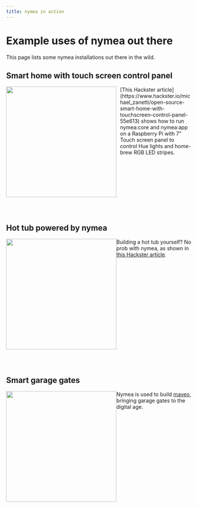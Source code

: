 ```yaml
---
title: nymea in action
---
```


# Example uses of nymea out there

This page lists some nymea installations out there in the wild.

## Smart home with touch screen control panel

<img src="https://hackster.imgix.net/uploads/attachments/650968/main_image_mUT97rqp6F.jpg?auto=compress%2Cformat&w=900&h=675&fit=min" style="width:300px; float: left; margin-bottom: 0.5em; text-align: center; margin-right: 10px;"> 
[This Hackster article](https://www.hackster.io/michael_zanetti/open-source-smart-home-with-touchscreen-control-panel-55e613) shows how to run nymea:core and nymea:app on a Raspberry Pi with 7" Touch screen panel to control Hue lights and home-brew RGB LED stripes.

<p style="clear:both;"></p>
<br />
<br />

## Hot tub powered by nymea

<img src="https://hackster.imgix.net/uploads/attachments/682275/img_5724_0bbwEg1rDW.JPG?auto=compress%2Cformat&w=900&h=675&fit=min" style="width:300px; float: left; margin-bottom: 0.5em;">

Building a hot tub yourself? No prob with nymea, as shown in [this Hackster article](https://www.hackster.io/124582/open-source-hot-tub-controller-e0a1f3).

<p style="clear:both;"></p>
<br />
<br />


## Smart garage gates

<img src="https://nymea.io/app/default/assets/addons/default/guh/default-theme/resources/img/services/maveobox.jpg" style="width:300px; float: left; margin-bottom: 0.5em;">

Nymea is used to build [maveo](https://smartwithmaveo.com), bringing garage gates to the digital age.

<p style="clear:both;"></p>
<br />
<br />
